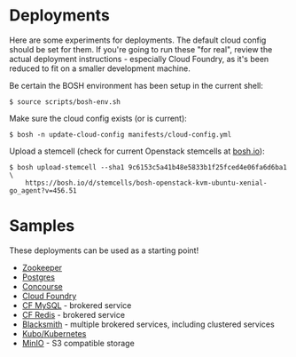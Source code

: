 # Deployments

Here are some experiments for deployments. The default cloud config should be set for them. If you're going to run these "for real", review the actual deployment instructions - especially Cloud Foundry, as it's been reduced to fit on a smaller development machine.

Be certain the BOSH environment has been setup in the current shell:
```
$ source scripts/bosh-env.sh
```

Make sure the cloud config exists (or is current):
```
$ bosh -n update-cloud-config manifests/cloud-config.yml
```

Upload a stemcell (check for current Openstack stemcells at [bosh.io](https://bosh.io/stemcells/bosh-openstack-kvm-ubuntu-xenial-go_agent)):
```
$ bosh upload-stemcell --sha1 9c6153c5a41b48e5833b1f25fced4e06fa6d6ba1 \
    https://bosh.io/d/stemcells/bosh-openstack-kvm-ubuntu-xenial-go_agent?v=456.51
```

# Samples

These deployments can be used as a starting point!

* [Zookeeper](ZOOKEEPER.md)
* [Postgres](POSTGRES.md)
* [Concourse](CONCOURSE.md)
* [Cloud Foundry](CF.md)
* [CF MySQL](CF_MYSQL.md) - brokered service
* [CF Redis](CF_REDIS.md) - brokered service
* [Blacksmith](BLACKSMITH.md) - multiple brokered services, including clustered services
* [Kubo/Kubernetes](KUBO.md)
* [MinIO](MINIO.md) - S3 compatible storage
